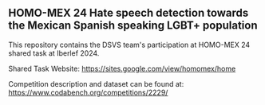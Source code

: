 ## HOMO-MEX 24 Hate speech detection towards the Mexican Spanish speaking LGBT+ population

This repository contains the DSVS team's participation at HOMO-MEX 24 shared task at Iberlef 2024.

Shared Task Website: https://sites.google.com/view/homomex/home

Competition description and dataset can be found at: https://www.codabench.org/competitions/2229/

